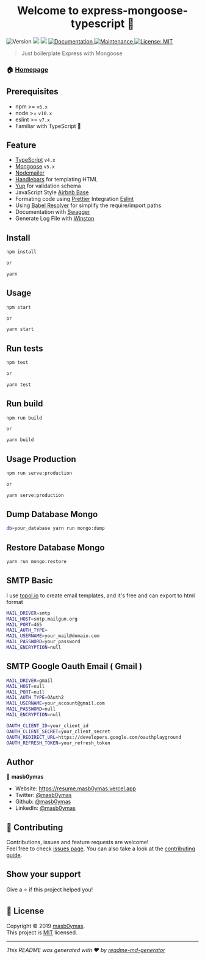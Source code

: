 <h1 align="center">Welcome to express-mongoose-typescript 👋</h1>
<p>
  <img alt="Version" src="https://img.shields.io/badge/version-3.2.0-blue.svg?cacheSeconds=2592000" />
  <img src="https://img.shields.io/badge/npm-%3E%3D6.10.0-blue.svg" />
  <img src="https://img.shields.io/badge/node-%3E%3D10.x-blue.svg" />
  <a href="https://github.com/masb0ymas/express-mongoose-typescript#readme" target="_blank">
    <img alt="Documentation" src="https://img.shields.io/badge/documentation-yes-brightgreen.svg" />
  </a>
  <a href="https://github.com/masb0ymas/express-mongoose-typescript/graphs/commit-activity" target="_blank">
    <img alt="Maintenance" src="https://img.shields.io/badge/Maintained%3F-yes-green.svg" />
  </a>
  <a href="https://github.com/masb0ymas/express-mongoose-typescript/blob/master/LICENSE.md" target="_blank">
    <img alt="License: MIT" src="https://img.shields.io/github/license/masb0ymas/express-mongoose-typescript" />
  </a>
</p>

> Just boilerplate Express with Mongoose

### 🏠 [Homepage](https://github.com/masb0ymas/express-mongoose-typescript)

## Prerequisites

- npm >= `v6.x`
- node >= `v10.x`
- eslint >= `v7.x`
- Familiar with TypeScript 💪

## Feature

- [TypeScript](https://github.com/microsoft/TypeScript) `v4.x`
- [Mongoose](https://github.com/Automattic/mongoose) `v5.x`
- [Nodemailer](https://github.com/nodemailer/nodemailer)
- [Handlebars](https://github.com/wycats/handlebars.js) for templating HTML
- [Yup](https://github.com/jquense/yup) for validation schema
- JavaScript Style [Airbnb Base](https://github.com/airbnb/javascript/tree/master/packages/eslint-config-airbnb-base)
- Formating code using [Prettier](https://github.com/prettier/prettier) Integration [Eslint](https://github.com/prettier/eslint-config-prettier)
- Using [Babel Resolver](https://github.com/tleunen/babel-plugin-module-resolver) for simplify the require/import paths
- Documentation with [Swagger](https://github.com/swagger-api/swagger-ui)
- Generate Log File with [Winston](https://github.com/winstonjs/winston)

## Install

```sh
npm install

or

yarn
```

## Usage

```sh
npm start

or

yarn start
```

## Run tests

```sh
npm test

or

yarn test
```

## Run build

```sh
npm run build

or

yarn build
```

## Usage Production

```sh
npm run serve:production

or

yarn serve:production
```

## Dump Database Mongo

```sh
db=your_database yarn run mongo:dump
```

## Restore Database Mongo

```sh
yarn run mongo:restore
```

## SMTP Basic

I use [topol.io](https://topol.io/) to create email templates, and it's free and can export to html format

```sh
MAIL_DRIVER=smtp
MAIL_HOST=smtp.mailgun.org
MAIL_PORT=465
MAIL_AUTH_TYPE=
MAIL_USERNAME=your_mail@domain.com
MAIL_PASSWORD=your_password
MAIL_ENCRYPTION=null
```

## SMTP Google Oauth Email ( Gmail )

```sh
MAIL_DRIVER=gmail
MAIL_HOST=null
MAIL_PORT=null
MAIL_AUTH_TYPE=OAuth2
MAIL_USERNAME=your_account@gmail.com
MAIL_PASSWORD=null
MAIL_ENCRYPTION=null

OAUTH_CLIENT_ID=your_client_id
OAUTH_CLIENT_SECRET=your_client_secret
OAUTH_REDIRECT_URL=https://developers.google.com/oauthplayground
OAUTH_REFRESH_TOKEN=your_refresh_token
```

## Author

👤 **masb0ymas**

- Website: https://resume.masb0ymas.vercel.app
- Twitter: [@masb0ymas](https://twitter.com/masb0ymas)
- Github: [@masb0ymas](https://github.com/masb0ymas)
- LinkedIn: [@masb0ymas](https://www.linkedin.com/in/masb0ymas/)

## 🤝 Contributing

Contributions, issues and feature requests are welcome!<br />Feel free to check [issues page](https://github.com/masb0ymas/express-mongoose-typescript/issues). You can also take a look at the [contributing guide](https://github.com/masb0ymas/express-mongoose-typescript/blob/master/CONTRIBUTING.md).

## Show your support

Give a ⭐️ if this project helped you!

## 📝 License

Copyright © 2019 [masb0ymas](https://github.com/masb0ymas).<br />
This project is [MIT](https://github.com/masb0ymas/express-mongoose-typescript/blob/master/LICENSE.md) licensed.

---

_This README was generated with ❤️ by [readme-md-generator](https://github.com/kefranabg/readme-md-generator)_
